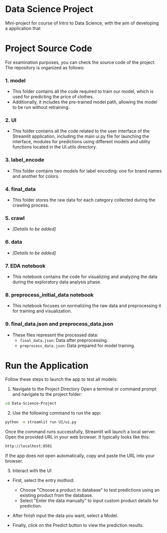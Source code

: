 # Data Science Project
Mini-project for course of Intro to Data Science, with the aim of developing a application that 

# Project Source Code  

For examination purposes, you can check the source code of the project. The repository is organized as follows:  

### 1. model
- This folder contains all the code required to train our model, which is used for predicting the price of clothes.  
- Additionally, it includes the pre-trained model path, allowing the model to be run without retraining.  

### 2. UI 
- This folder contains all the code related to the user interface of the Streamlit application, including the main ui.py file for launching the interface, modules for predictions using different models and utility functions located in the UI.utils directory.

### 3. label_encode
- This folder contains two models for label encoding: one for brand names and another for colors.  

### 4. final_data
- This folder stores the raw data for each category collected during the crawling process.  

### 5. crawl  
- *[Details to be added]*  

### 6. data
- *[Details to be added]*  

### 7. EDA notebook 
- This notebook contains the code for visualizing and analyzing the data during the exploratory data analysis phase.  

### 8. preprocess_initial_data notebook
- This notebook focuses on normalizing the raw data and preprocessing it for training and visualization.  

### 9. final_data.json and preprocess_data.json
- These files represent the processed data:
  - `final_data.json`: Data after preprocessing.
  - `preprocess_data.json`: Data prepared for model training.  

# Run the Application
Follow these steps to launch the app to test all models:

1. Navigate to the Project Directory
Open a terminal or command prompt and navigate to the project folder:

```bash
cd Data-Science-Project
```

2. Use the following command to run the app:
```bash
python -m streamlit run UI/ui.py
```
Once the command runs successfully, Streamlit will launch a local server.
Open the provided URL in your web browser. It typically looks like this:
```bash
http://localhost:8501
```
If the app does not open automatically, copy and paste the URL into your browser.

3. Interact with the UI
- First, select the entry mothod: 
  - Choose "Choose a product in database" to test predictions using an existing product from the database.
  - Select "Enter the data manually" to input custom product details for prediction.

- After finish input the data you want, select a Model.
- Finally, click on the Predict button to view the prediction results.